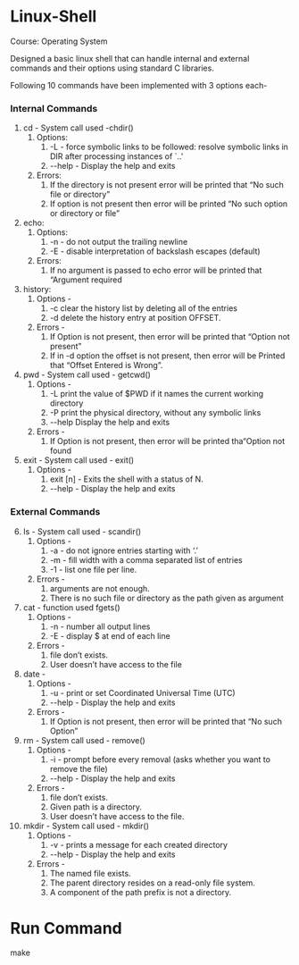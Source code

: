 # Linux-Shell
Course: Operating System

Designed a basic linux shell that can handle  internal and external commands and their options using standard C libraries.

Following 10 commands have been implemented with 3 options each-

### Internal Commands 
1. cd - System call used -chdir()
   1. Options: 
       1. -L - force symbolic links to be followed: resolve symbolic links in DIR after processing instances of `..'
       2. --help - Display the help and exits
   2. Errors:
       1. If the directory is not present error will be printed that “No such file or directory”
       2. If option is not present then error will be printed “No such option or directory or file”
2. echo:
   1. Options:
       1. -n - do not output the trailing newline
       2. -E - disable interpretation of backslash escapes (default)
   2.  Errors:
       1. If no argument is passed to echo error will be printed that “Argument required
3. history:
   1. Options -
      1. -c clear the history list by deleting all of the entries
      2. -d delete the history entry at position OFFSET.
   2. Errors -
      1. If Option is not present, then error will be printed that “Option not present”
      2. If in -d option the offset is not present, then error will be Printed that “Offset Entered is Wrong”.
4. pwd - System call used - getcwd()
   1. Options -
      1. -L print the value of $PWD if it names the current working directory
      2. -P print the physical directory, without any symbolic links
      3. --help Display the help and exits
   2. Errors -
      1. If Option is not present, then error will be printed tha“Option not found
5. exit - System call used - exit()
    1. Options -
        1. exit [n] - Exits the shell with a status of N.
        2. --help - Display the help and exits
### External Commands
6. ls - System call used - scandir()
    1. Options -
        1. -a - do not ignore entries starting with ‘.’
        2. -m - fill width with a comma separated list of entries
        3. -1 - list one file per line.
    2. Errors -
        1. arguments are not enough.
        2. There is no such file or directory as the path given as argument
7. cat - function used fgets()
    1. Options -
        1. -n - number all output lines
        2. -E - display $ at end of each line
    2. Errors -
        1. file don’t exists.
        2. User doesn’t have access to the file
8. date -
    1. Options -
        1. -u - print or set Coordinated Universal Time (UTC)
        2. --help - Display the help and exits
    2. Errors -
        1. If Option is not present, then error will be printed that “No such Option”
9. rm - System call used - remove()
    1. Options -
        1. -i - prompt before every removal (asks whether you want to remove the file)
        2. --help - Display the help and exits
    2. Errors -
        1. file don’t exists.
        2. Given path is a directory.
        3. User doesn’t have access to the file.
10. mkdir - System call used - mkdir()
    1. Options -
        1. -v - prints a message for each created directory
        2. --help - Display the help and exits
    2. Errors -
        1. The named file exists.
        2. The parent directory resides on a read-only file system.
        3. A component of the path prefix is not a directory.

# Run Command
make
